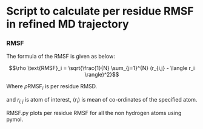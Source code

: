 
# Script to calculate per residue RMSF in refined MD trajectory

### RMSF

The formula of the RMSF is given as below:


```math
\rho \text{RMSF}_i = \sqrt{\frac{1}{N} \sum_{j=1}^{N} (r_{i,j} - \langle r_i \rangle)^2}
```

Where 
$\rho \text{RMSF}_i$ is per residue RMSD.

and $r_{i,j}$ is atom of interest, $\langle r_i \rangle$ is mean of co-ordinates of the specified atom.

RMSF.py plots per residue RMSF for all the non hydrogen atoms using pymol. 
